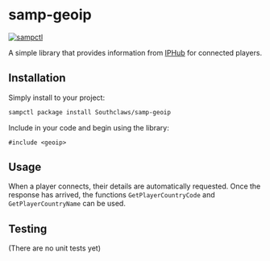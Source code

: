 # samp-geoip

[![sampctl](https://shields.southcla.ws/badge/sampctl-samp--geoip-2f2f2f.svg?style=for-the-badge)](https://github.com/Southclaws/samp-geoip)

A simple library that provides information from [IPHub](https://iphub.info/) for
connected players.

## Installation

Simply install to your project:

```bash
sampctl package install Southclaws/samp-geoip
```

Include in your code and begin using the library:

```pawn
#include <geoip>
```

## Usage

When a player connects, their details are automatically requested. Once the
response has arrived, the functions `GetPlayerCountryCode` and
`GetPlayerCountryName` can be used.

## Testing

(There are no unit tests yet)
